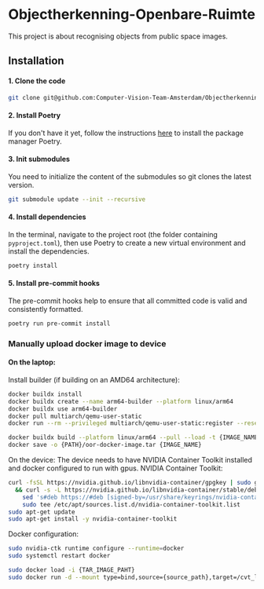 # Objectherkenning-Openbare-Ruimte
This project is about recognising objects from public space images.


## Installation

#### 1. Clone the code

```bash
git clone git@github.com:Computer-Vision-Team-Amsterdam/Objectherkenning-Openbare-Ruimte.git
```

#### 2. Install Poetry
If you don't have it yet, follow the instructions [here](https://python-poetry.org/docs/#installation) to install the package manager Poetry.


#### 3. Init submodules
You need to initialize the content of the submodules so git clones the latest version.
```bash
git submodule update --init --recursive
```

#### 4. Install dependencies
In the terminal, navigate to the project root (the folder containing `pyproject.toml`), then use Poetry to create a new virtual environment and install the dependencies.

```bash
poetry install
```
    
#### 5. Install pre-commit hooks
The pre-commit hooks help to ensure that all committed code is valid and consistently formatted.

```bash
poetry run pre-commit install
```

### Manually upload docker image to device

#### On the laptop:
Install builder (if building on an AMD64 architecture):

```bash
docker buildx install
docker buildx create --name arm64-builder --platform linux/arm64
docker buildx use arm64-builder
docker pull multiarch/qemu-user-static
docker run --rm --privileged multiarch/qemu-user-static:register --reset
```
```bash
docker buildx build --platform linux/arm64 --pull --load -t {IMAGE_NAME} .
docker save -o {PATH}/oor-docker-image.tar {IMAGE_NAME}
```

On the device:
The device needs to have NVIDIA Container Toolkit installed and docker configured to run with gpus.
NVIDIA Container Toolkit:
```bash
curl -fsSL https://nvidia.github.io/libnvidia-container/gpgkey | sudo gpg --dearmor -o /usr/share/keyrings/nvidia-container-toolkit-keyring.gpg \
  && curl -s -L https://nvidia.github.io/libnvidia-container/stable/deb/nvidia-container-toolkit.list | \
    sed 's#deb https://#deb [signed-by=/usr/share/keyrings/nvidia-container-toolkit-keyring.gpg] https://#g' | \
    sudo tee /etc/apt/sources.list.d/nvidia-container-toolkit.list
sudo apt-get update
sudo apt-get install -y nvidia-container-toolkit
```
Docker configuration:
```bash
sudo nvidia-ctk runtime configure --runtime=docker
sudo systemctl restart docker
```
```bash
sudo docker load -i {TAR_IMAGE_PAHT}
sudo docker run -d --mount type=bind,source={source_path},target=/cvt_logs  --mount type=bind,source={source_path},target=/raw_videos  --mount type=bind,source={source_path},target=/detections --mount type=bind,source={source_path},target=/raw_frames -e SHARED_ACCESS_KEY_IOT='{shared_access_key_value}' acroorontweuitr01.azurecr.io/oor-model-arm64-v8 
```